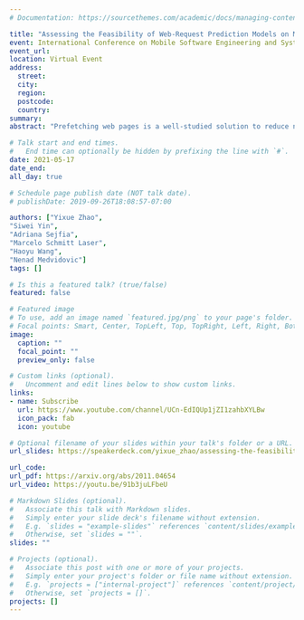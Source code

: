 ```yaml
---
# Documentation: https://sourcethemes.com/academic/docs/managing-content/

title: "Assessing the Feasibility of Web-Request Prediction Models on Mobile Platforms [MOBILESoft 2021 Paper Presentation]"
event: International Conference on Mobile Software Engineering and Systems (MOBILESoft 2021)
event_url:
location: Virtual Event
address:
  street:
  city:
  region:
  postcode:
  country:
summary:
abstract: "Prefetching web pages is a well-studied solution to reduce network latency by predicting users' future actions based on their past behaviors. However, such techniques are largely unexplored on mobile platforms. Today's privacy regulations make it infeasible to explore prefetching with the usual strategy of amassing large amounts of data over long periods and constructing conventional, \"large\" prediction models. Our work is based on the observation that this may not be necessary: Given previously reported mobile-device usage trends (e.g., repetitive behaviors in brief bursts), we hypothesized that prefetching should work effectively with \"small\" models trained on mobile-user requests collected during much shorter time periods. To test this hypothesis, we constructed a framework for automatically assessing prediction models, and used it to conduct an extensive empirical study based on over 15 million HTTP requests collected from nearly 11,500 mobile users during a 24-hour period, resulting in over 7 million models. Our results demonstrate the feasibility of prefetching with small models on mobile platforms, directly motivating future work in this area. We further introduce several strategies for improving prediction models while reducing the model size. Finally, our framework provides the foundation for future explorations of effective prediction models across a range of usage scenarios."

# Talk start and end times.
#   End time can optionally be hidden by prefixing the line with `#`.
date: 2021-05-17
date_end: 
all_day: true

# Schedule page publish date (NOT talk date).
# publishDate: 2019-09-26T18:08:57-07:00

authors: ["Yixue Zhao", 
"Siwei Yin", 
"Adriana Sejfia", 
"Marcelo Schmitt Laser", 
"Haoyu Wang", 
"Nenad Medvidovic"]
tags: []

# Is this a featured talk? (true/false)
featured: false

# Featured image
# To use, add an image named `featured.jpg/png` to your page's folder. 
# Focal points: Smart, Center, TopLeft, Top, TopRight, Left, Right, BottomLeft, Bottom, BottomRight.
image:
  caption: ""
  focal_point: ""
  preview_only: false

# Custom links (optional).
#   Uncomment and edit lines below to show custom links.
links:
- name: Subscribe
  url: https://www.youtube.com/channel/UCn-EdIQUp1jZI1zahbXYLBw
  icon_pack: fab
  icon: youtube

# Optional filename of your slides within your talk's folder or a URL.
url_slides: https://speakerdeck.com/yixue_zhao/assessing-the-feasibility-of-web-request-prediction-models-on-mobile-platforms

url_code:
url_pdf: https://arxiv.org/abs/2011.04654
url_video: https://youtu.be/91b3juLFbeU

# Markdown Slides (optional).
#   Associate this talk with Markdown slides.
#   Simply enter your slide deck's filename without extension.
#   E.g. `slides = "example-slides"` references `content/slides/example-slides.md`.
#   Otherwise, set `slides = ""`.
slides: ""

# Projects (optional).
#   Associate this post with one or more of your projects.
#   Simply enter your project's folder or file name without extension.
#   E.g. `projects = ["internal-project"]` references `content/project/deep-learning/index.md`.
#   Otherwise, set `projects = []`.
projects: []
---
```

